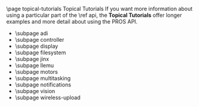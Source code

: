 \page topical-tutorials Topical Tutorials
If you want more information about using a particular part of the \ref api, the **Topical Tutorials** offer longer examples
and more detail about using the PROS API.

- \subpage adi
- \subpage controller
- \subpage display
- \subpage filesystem
- \subpage jinx
- \subpage llemu
- \subpage motors
- \subpage multitasking
- \subpage notifications
- \subpage vision
- \subpage wireless-upload
